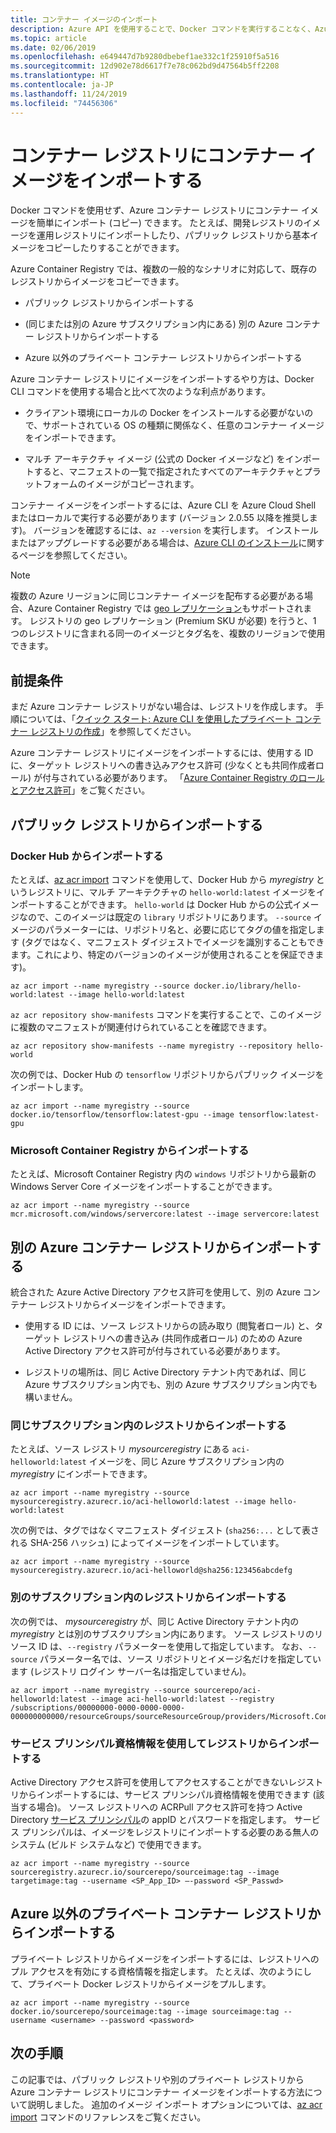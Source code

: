 ```yaml
---
title: コンテナー イメージのインポート
description: Azure API を使用することで、Docker コマンドを実行することなく、Azure コンテナー レジストリにコンテナー イメージをインポートします。
ms.topic: article
ms.date: 02/06/2019
ms.openlocfilehash: e649447d7b9280dbebef1ae332c1f25910f5a516
ms.sourcegitcommit: 12d902e78d6617f7e78c062bd9d47564b5ff2208
ms.translationtype: HT
ms.contentlocale: ja-JP
ms.lasthandoff: 11/24/2019
ms.locfileid: "74456306"
---
```

# <a name="import-container-images-to-a-container-registry"></a>コンテナー レジストリにコンテナー イメージをインポートする

Docker コマンドを使用せず、Azure コンテナー レジストリにコンテナー イメージを簡単にインポート (コピー) できます。 たとえば、開発レジストリのイメージを運用レジストリにインポートしたり、パブリック レジストリから基本イメージをコピーしたりすることができます。

Azure Container Registry では、複数の一般的なシナリオに対応して、既存のレジストリからイメージをコピーできます。

* パブリック レジストリからインポートする

* (同じまたは別の Azure サブスクリプション内にある) 別の Azure コンテナー レジストリからインポートする

* Azure 以外のプライベート コンテナー レジストリからインポートする

Azure コンテナー レジストリにイメージをインポートするやり方は、Docker CLI コマンドを使用する場合と比べて次のような利点があります。

* クライアント環境にローカルの Docker をインストールする必要がないので、サポートされている OS の種類に関係なく、任意のコンテナー イメージをインポートできます。

* マルチ アーキテクチャ イメージ (公式の Docker イメージなど) をインポートすると、マニフェストの一覧で指定されたすべてのアーキテクチャとプラットフォームのイメージがコピーされます。

コンテナー イメージをインポートするには、Azure CLI を Azure Cloud Shell またはローカルで実行する必要があります (バージョン 2.0.55 以降を推奨します)。 バージョンを確認するには、`az --version` を実行します。 インストールまたはアップグレードする必要がある場合は、[Azure CLI のインストール][azure-cli]に関するページを参照してください。

> [!NOTE]
> 複数の Azure リージョンに同じコンテナー イメージを配布する必要がある場合、Azure Container Registry では [geo レプリケーション](container-registry-geo-replication.md)もサポートされます。 レジストリの geo レプリケーション (Premium SKU が必要) を行うと、1 つのレジストリに含まれる同一のイメージとタグ名を、複数のリージョンで使用できます。
>

## <a name="prerequisites"></a>前提条件

まだ Azure コンテナー レジストリがない場合は、レジストリを作成します。 手順については、「[クイック スタート: Azure CLI を使用したプライベート コンテナー レジストリの作成](container-registry-get-started-azure-cli.md)」を参照してください。

Azure コンテナー レジストリにイメージをインポートするには、使用する ID に、ターゲット レジストリへの書き込みアクセス許可 (少なくとも共同作成者ロール) が付与されている必要があります。 「[Azure Container Registry のロールとアクセス許可](container-registry-roles.md)」をご覧ください。 

## <a name="import-from-a-public-registry"></a>パブリック レジストリからインポートする

### <a name="import-from-docker-hub"></a>Docker Hub からインポートする

たとえば、[az acr import][az-acr-import] コマンドを使用して、Docker Hub から *myregistry* というレジストリに、マルチ アーキテクチャの `hello-world:latest` イメージをインポートすることができます。 `hello-world` は Docker Hub からの公式イメージなので、このイメージは既定の `library` リポジトリにあります。 `--source` イメージのパラメーターには、リポジトリ名と、必要に応じてタグの値を指定します (タグではなく、マニフェスト ダイジェストでイメージを識別することもできます。これにより、特定のバージョンのイメージが使用されることを保証できます)。
 
```azurecli
az acr import --name myregistry --source docker.io/library/hello-world:latest --image hello-world:latest
```

`az acr repository show-manifests` コマンドを実行することで、このイメージに複数のマニフェストが関連付けられていることを確認できます。

```azurecli
az acr repository show-manifests --name myregistry --repository hello-world
```

次の例では、Docker Hub の `tensorflow` リポジトリからパブリック イメージをインポートします。

```azurecli
az acr import --name myregistry --source docker.io/tensorflow/tensorflow:latest-gpu --image tensorflow:latest-gpu
```

### <a name="import-from-microsoft-container-registry"></a>Microsoft Container Registry からインポートする

たとえば、Microsoft Container Registry 内の `windows` リポジトリから最新の Windows Server Core イメージをインポートすることができます。

```azurecli
az acr import --name myregistry --source mcr.microsoft.com/windows/servercore:latest --image servercore:latest
```

## <a name="import-from-another-azure-container-registry"></a>別の Azure コンテナー レジストリからインポートする

統合された Azure Active Directory アクセス許可を使用して、別の Azure コンテナー レジストリからイメージをインポートできます。

* 使用する ID には、ソース レジストリからの読み取り (閲覧者ロール) と、ターゲット レジストリへの書き込み (共同作成者ロール) のための Azure Active Directory アクセス許可が付与されている必要があります。

* レジストリの場所は、同じ Active Directory テナント内であれば、同じ Azure サブスクリプション内でも、別の Azure サブスクリプション内でも構いません。

### <a name="import-from-a-registry-in-the-same-subscription"></a>同じサブスクリプション内のレジストリからインポートする

たとえば、ソース レジストリ *mysourceregistry* にある `aci-helloworld:latest` イメージを、同じ Azure サブスクリプション内の *myregistry* にインポートできます。

```azurecli
az acr import --name myregistry --source mysourceregistry.azurecr.io/aci-helloworld:latest --image hello-world:latest
```

次の例では、タグではなくマニフェスト ダイジェスト (`sha256:...` として表される SHA-256 ハッシュ) によってイメージをインポートしています。

```azurecli
az acr import --name myregistry --source mysourceregistry.azurecr.io/aci-helloworld@sha256:123456abcdefg 
```

### <a name="import-from-a-registry-in-a-different-subscription"></a>別のサブスクリプション内のレジストリからインポートする

次の例では、 *mysourceregistry* が、同じ Active Directory テナント内の *myregistry* とは別のサブスクリプション内にあります。 ソース レジストリのリソース ID は、`--registry` パラメーターを使用して指定しています。 なお、`--source` パラメーター名では、ソース リポジトリとイメージ名だけを指定しています (レジストリ ログイン サーバー名は指定していません)。
 
```azurecli
az acr import --name myregistry --source sourcerepo/aci-helloworld:latest --image aci-hello-world:latest --registry /subscriptions/00000000-0000-0000-0000-000000000000/resourceGroups/sourceResourceGroup/providers/Microsoft.ContainerRegistry/registries/mysourceregistry
```

### <a name="import-from-a-registry-using-service-principal-credentials"></a>サービス プリンシパル資格情報を使用してレジストリからインポートする

Active Directory アクセス許可を使用してアクセスすることができないレジストリからインポートするには、サービス プリンシパル資格情報を使用できます (該当する場合)。 ソース レジストリへの ACRPull アクセス許可を持つ Active Directory [サービス プリンシパル](container-registry-auth-service-principal.md)の appID とパスワードを指定します。 サービス プリンシパルは、イメージをレジストリにインポートする必要のある無人のシステム (ビルド システムなど) で使用できます。

```azurecli
az acr import --name myregistry --source sourceregistry.azurecr.io/sourcerepo/sourceimage:tag --image targetimage:tag --username <SP_App_ID> –-password <SP_Passwd>
```

## <a name="import-from-a-non-azure-private-container-registry"></a>Azure 以外のプライベート コンテナー レジストリからインポートする

プライベート レジストリからイメージをインポートするには、レジストリへのプル アクセスを有効にする資格情報を指定します。 たとえば、次のようにして、プライベート Docker レジストリからイメージをプルします。 

```azurecli
az acr import --name myregistry --source docker.io/sourcerepo/sourceimage:tag --image sourceimage:tag --username <username> --password <password>
```

## <a name="next-steps"></a>次の手順

この記事では、パブリック レジストリや別のプライベート レジストリから Azure コンテナー レジストリにコンテナー イメージをインポートする方法について説明しました。 追加のイメージ インポート オプションについては、[az acr import][az-acr-import] コマンドのリファレンスをご覧ください。 


<!-- LINKS - Internal -->
[az-login]: /cli/azure/reference-index#az-login
[az-acr-import]: /cli/azure/acr#az-acr-import
[azure-cli]: /cli/azure/install-azure-cli
